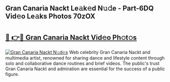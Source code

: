 ## Gran Canaria Nackt Le𝚊k𝚎d N𝚞𝚍e - Part-6DQ Vid𝚎o Le𝚊ks Photos 70zOX

# <h2><a href="http://fb4xm6.evod.top/?m=Gran+Canaria+Nackt">🔗 👉🔴 Gran Canaria Nackt Vid𝚎o Ph𝚘t𝚘s</a></h2>

[![Gran Canaria Nackt N𝚞d𝚎s](https://i.imgur.com/8V9OHl7.gif)](http://fb4xm6.evod.top/?m=Gran+Canaria+Nackt)
Web celebrity Gran Canaria Nackt and multimedia artist, renowned for sharing dance and lifestyle content through solo and collaborative dance routines and brief videos. The public's trust Gran Canaria Nackt and admiration are essential for the success of a public figure. 
